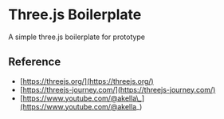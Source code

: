 # Three.js Boilerplate

A simple three.js boilerplate for prototype

## Reference

- [https://threejs.org/](https://threejs.org/)
- [https://threejs-journey.com/](https://threejs-journey.com/)
- [https://www.youtube.com/@akella\_](https://www.youtube.com/@akella_)
